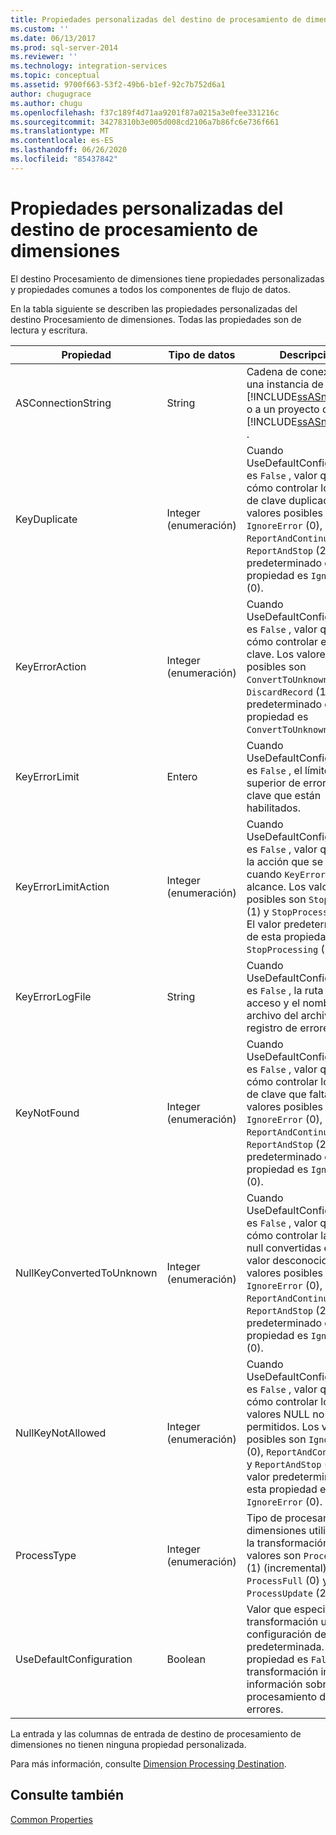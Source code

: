 ```yaml
---
title: Propiedades personalizadas del destino de procesamiento de dimensiones | Microsoft Docs
ms.custom: ''
ms.date: 06/13/2017
ms.prod: sql-server-2014
ms.reviewer: ''
ms.technology: integration-services
ms.topic: conceptual
ms.assetid: 9700f663-53f2-49b6-b1ef-92c7b752d6a1
author: chugugrace
ms.author: chugu
ms.openlocfilehash: f37c189f4d71aa9201f87a0215a3e0fee331216c
ms.sourcegitcommit: 34278310b3e005d008cd2106a7b86fc6e736f661
ms.translationtype: MT
ms.contentlocale: es-ES
ms.lasthandoff: 06/26/2020
ms.locfileid: "85437842"
---
```

# <a name="dimension-processing-destination-custom-properies"></a>Propiedades personalizadas del destino de procesamiento de dimensiones
  El destino Procesamiento de dimensiones tiene propiedades personalizadas y propiedades comunes a todos los componentes de flujo de datos.  
  
 En la tabla siguiente se describen las propiedades personalizadas del destino Procesamiento de dimensiones. Todas las propiedades son de lectura y escritura.  
  
|Propiedad|Tipo de datos|Descripción|  
|--------------|---------------|-----------------|  
|ASConnectionString|String|Cadena de conexión a una instancia de [!INCLUDE[ssASnoversion](../../includes/ssasnoversion-md.md)] o a un proyecto de [!INCLUDE[ssASnoversion](../../includes/ssasnoversion-md.md)] .|  
|KeyDuplicate|Integer (enumeración)|Cuando UseDefaultConfiguration es `False` , valor que indica cómo controlar los errores de clave duplicada. Los valores posibles son `IgnoreError` (0), `ReportAndContinue` (1) y `ReportAndStop` (2). El valor predeterminado de esta propiedad es `IgnoreError` (0).|  
|KeyErrorAction|Integer (enumeración)|Cuando UseDefaultConfiguration es `False` , valor que indica cómo controlar el error de clave. Los valores posibles son `ConvertToUnknown` (0) y `DiscardRecord` (1). El valor predeterminado de esta propiedad es `ConvertToUnknown` (0).|  
|KeyErrorLimit|Entero|Cuando UseDefaultConfiguration es `False` , el límite superior de errores de clave que están habilitados.|  
|KeyErrorLimitAction|Integer (enumeración)|Cuando UseDefaultConfiguration es `False` , valor que indica la acción que se realizará cuando `KeyErrorLimit` se alcance. Los valores posibles son `StopLogging` (1) y `StopProcessing` (0). El valor predeterminado de esta propiedad es `StopProcessing` (0).|  
|KeyErrorLogFile|String|Cuando UseDefaultConfiguration es `False` , la ruta de acceso y el nombre de archivo del archivo de registro de errores.|  
|KeyNotFound|Integer (enumeración)|Cuando UseDefaultConfiguration es `False` , valor que indica cómo controlar los errores de clave que faltan. Los valores posibles son `IgnoreError` (0), `ReportAndContinue` (1) y `ReportAndStop` (2). El valor predeterminado de esta propiedad es `IgnoreError` (0).|  
|NullKeyConvertedToUnknown|Integer (enumeración)|Cuando UseDefaultConfiguration es `False` , valor que indica cómo controlar las claves null convertidas en el valor desconocido. Los valores posibles son `IgnoreError` (0), `ReportAndContinue` (1) y `ReportAndStop` (2). El valor predeterminado de esta propiedad es `IgnoreError` (0).|  
|NullKeyNotAllowed|Integer (enumeración)|Cuando UseDefaultConfiguration es `False` , valor que indica cómo controlar los valores NULL no permitidos. Los valores posibles son `IgnoreError` (0), `ReportAndContinue` (1) y `ReportAndStop` (2). El valor predeterminado de esta propiedad es `IgnoreError` (0).|  
|ProcessType|Integer (enumeración)|Tipo de procesamiento de dimensiones utilizado por la transformación. Los valores son `ProcessAdd` (1) (incremental), `ProcessFull` (0) y `ProcessUpdate` (2).|  
|UseDefaultConfiguration|Boolean|Valor que especifica si la transformación usa la configuración de errores predeterminada. Si esta propiedad es `False`, la transformación incluye información sobre el procesamiento de los errores.|  
  
 La entrada y las columnas de entrada de destino de procesamiento de dimensiones no tienen ninguna propiedad personalizada.  
  
 Para más información, consulte [Dimension Processing Destination](dimension-processing-destination.md).  
  
## <a name="see-also"></a>Consulte también  
 [Common Properties](../common-properties.md)  
  
  
